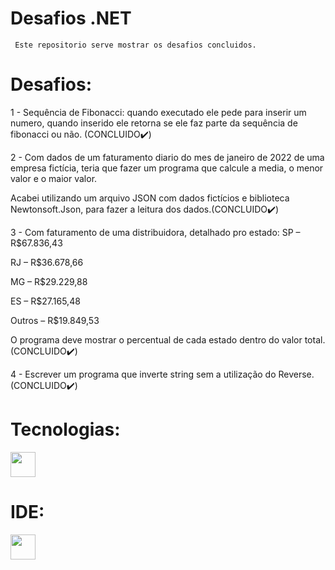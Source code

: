 # Desafios .NET

     Este repositorio serve mostrar os desafios concluidos.
# Desafios:

1 - Sequência de Fibonacci: quando executado ele pede para inserir um numero, quando inserido ele retorna se ele faz parte da sequência de fibonacci ou não. (CONCLUIDO:heavy_check_mark:)

2 - Com dados de um faturamento diario do mes de janeiro de 2022 de uma empresa fictícia, teria que fazer um programa que calcule a media, o menor valor e o maior valor.

Acabei utilizando um arquivo JSON com dados fictícios e biblioteca Newtonsoft.Json, para fazer a leitura dos dados.(CONCLUIDO:heavy_check_mark:)

3 - Com faturamento de uma distribuidora, detalhado pro estado:
SP – R$67.836,43

RJ – R$36.678,66

MG – R$29.229,88

ES – R$27.165,48

Outros – R$19.849,53

O programa deve mostrar o percentual de cada estado dentro do valor total.(CONCLUIDO:heavy_check_mark:)

4 - Escrever um programa que inverte string sem a utilização do Reverse.(CONCLUIDO:heavy_check_mark:)

# Tecnologias:

<img src="https://cdn.jsdelivr.net/gh/devicons/devicon/icons/csharp/csharp-original.svg" style=" width: 40px; " />

# IDE:
<img src="https://cdn.jsdelivr.net/gh/devicons/devicon/icons/vscode/vscode-original.svg" style=" width: 40px; "/>


